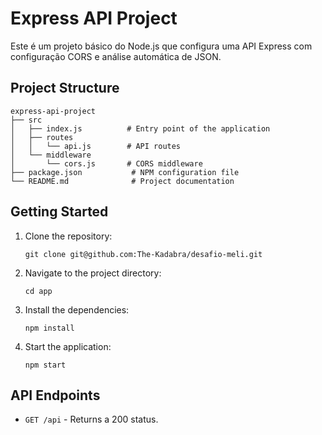 # Express API Project

Este é um projeto básico do Node.js que configura uma API Express com configuração CORS e análise automática de JSON.

## Project Structure

```
express-api-project
├── src
│   ├── index.js          # Entry point of the application
│   ├── routes
│   │   └── api.js        # API routes
│   └── middleware
│       └── cors.js       # CORS middleware
├── package.json           # NPM configuration file
└── README.md              # Project documentation
```

## Getting Started

1. Clone the repository:

   ```
   git clone git@github.com:The-Kadabra/desafio-meli.git
   ```

2. Navigate to the project directory:

   ```
   cd app
   ```

3. Install the dependencies:

   ```
   npm install
   ```

4. Start the application:
   ```
   npm start
   ```

## API Endpoints

- `GET /api` - Returns a 200 status.
